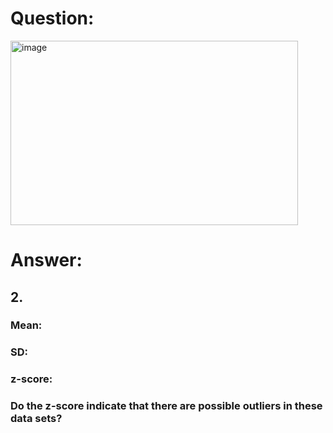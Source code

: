 # Question:<br>
<img width="460" height="295" alt="image" src="https://github.com/user-attachments/assets/1b985a5c-c8fb-401e-a3dc-bbedf4aafb31" /><br>
# Answer:<br>
## 2. <br>
### Mean:<br>
### SD:<br>
### z-score:<br>
### Do the z-score indicate that there are possible outliers in these data sets?<br>
